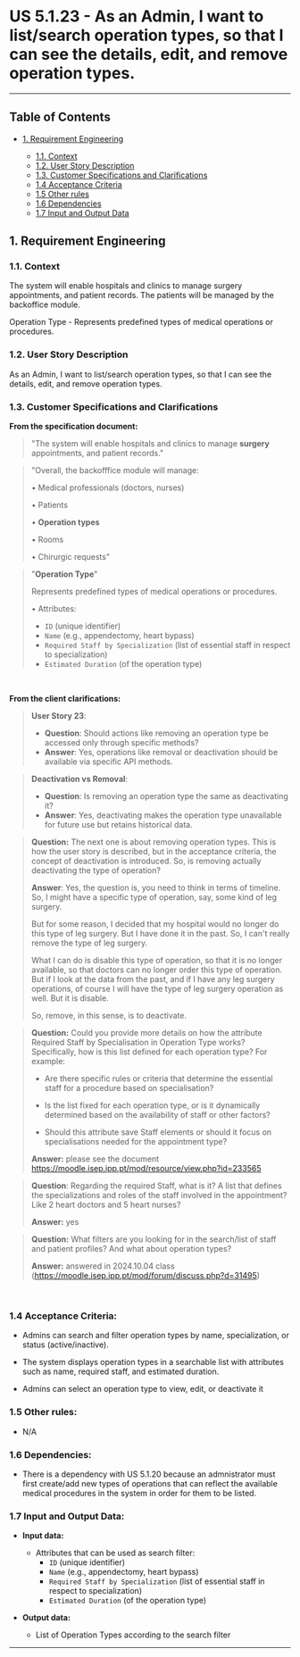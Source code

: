 ﻿

# US 5.1.23 - As an Admin, I want to list/search operation types, so that I can see the details, edit, and remove operation types.

---

## Table of Contents

- [1. Requirement Engineering](#1-requirement-engineering)
  
    - [1.1. Context](#11-context) 
    - [1.2. User Story Description](#12-user-story-description)
    - [1.3. Customer Specifications and Clarifications](#13-customer-specifications-and-clarifications)
    - [1.4 Acceptance Criteria](#14-acceptance-criteria-)
    - [1.5 Other rules](#15-other-rules)
    - [1.6 Dependencies](#16-dependencies)
    - [1.7 Input and Output Data](#17-input-and-output-data)



## 1. Requirement Engineering

### 1.1. Context

The system will enable hospitals and clinics to manage surgery appointments, and patient records. The patients will be 
managed by the backoffice module. 

Operation Type - Represents predefined types of medical operations or procedures.

### 1.2. User Story Description

As an Admin, I want to list/search operation types, so that I can see the details, edit, and remove operation types.

### 1.3. Customer Specifications and Clarifications

**From the specification document:**

>"The system will enable hospitals and clinics to manage **surgery** appointments, and patient records."
 
>"Overall, the backofffice module will manage:
>
> • Medical professionals (doctors, nurses)
>
>• Patients
>
>• **Operation types**
>
>• Rooms
>
>• Chirurgic requests"

>"**Operation Type**"
> 
> Represents predefined types of medical operations or procedures.
>
>• Attributes:
>- `ID` (unique identifier)
>- `Name` (e.g., appendectomy, heart bypass)
>- `Required Staff by Specialization` (list of essential staff in respect to
  specialization)
>- `Estimated Duration` (of the operation type)

<br>

**From the client clarifications:**

>**User Story 23**:
>- **Question**: Should actions like removing an operation type be accessed only through specific methods?
>- **Answer**: Yes, operations like removal or deactivation should be available via specific API methods.

>**Deactivation vs Removal**:
>- **Question**: Is removing an operation type the same as deactivating it?
>- **Answer**: Yes, deactivating makes the operation type unavailable for future use but retains historical data.

> **Question:** The next one is about removing operation types.
This is how the user story is described, but in the acceptance criteria, the concept of deactivation is introduced. So, is removing actually deactivating the type of operation? 
>
> **Answer**: Yes, the question is, you need to think in terms of timeline. So, I might have a specific type of operation, say, some kind of leg surgery.
>
>But for some reason, I decided that my hospital would no longer do this type of leg surgery. But I have done it in the past. So, I can't really remove the type of leg surgery.
>
>What I can do is disable this type of operation, so that it is no longer available, so that doctors can no longer order this type of operation. But if I look at the data from the past, and if I have any leg surgery operations, of course I will have the type of leg surgery operation as well. But it is disable.
>
>So, remove, in this sense, is to deactivate.

> **Question:** Could you provide more details on how the attribute Required Staff by Specialisation in Operation Type works? Specifically, how is this list defined for each operation type? For example:
>
>- Are there specific rules or criteria that determine the essential staff for a procedure based on specialisation?
>
>- Is the list fixed for each operation type, or is it dynamically determined based on the availability of staff or other factors?
>
>- Should this attribute save Staff elements or should it focus on specialisations needed for the appointment type?
>
> **Answer:** please see the document https://moodle.isep.ipp.pt/mod/resource/view.php?id=233565

> **Question**: Regarding the required Staff, what is it? A list that defines the specializations and roles of the staff involved in the appointment? Like 2 heart doctors and 5 heart nurses?
> 
> **Answer:** yes

> **Question:** What filters are you looking for in the search/list of staff and patient profiles? And what about operation types?
> 
> **Answer:** answered in 2024.10.04 class (https://moodle.isep.ipp.pt/mod/forum/discuss.php?d=31495)

<br>

### 1.4 Acceptance Criteria: 

- Admins can search and filter operation types by name, specialization, or status
  (active/inactive).

- The system displays operation types in a searchable list with attributes such as name, required
  staff, and estimated duration.

- Admins can select an operation type to view, edit, or deactivate it

### 1.5 Other rules:

- N/A

### 1.6 Dependencies:

 - There is a dependency with US 5.1.20 because an admnistrator must first create/add new types of operations that can reflect the
   available medical procedures in the system in order for them to be listed.

### 1.7 Input and Output Data:

- **Input data:**

  - Attributes that can be used as search filter:
    - `ID` (unique identifier)
    - `Name` (e.g., appendectomy, heart bypass)
    - `Required Staff by Specialization` (list of essential staff in respect to specialization)
    - `Estimated Duration` (of the operation type)
  


- **Output data:**
    
  - List of Operation Types according to the search filter

  
---

